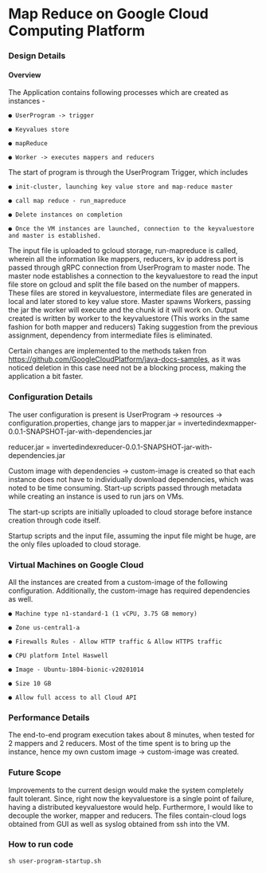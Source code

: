 # Map Reduce on Google Cloud Computing Platform 

### Design Details

#### Overview

The Application contains following processes which are created as instances -

    ● UserProgram -> trigger

    ● Keyvalues store

    ● mapReduce

    ● Worker -> executes mappers and reducers


The start of program is through the UserProgram Trigger, which includes

    ● init-cluster, launching key value store and map-reduce master

    ● call map reduce - run_mapreduce

    ● Delete instances on completion

    ● Once the VM instances are launched, connection to the keyvaluestore and master is established.

The input file is uploaded to gcloud storage, run-mapreduce is called, wherein all the information
like mappers, reducers, kv ip address port is passed through gRPC connection from
UserProgram to master node.
The master node establishes a connection to the keyvaluestore to read the input file store on
gcloud and split the file based on the number of mappers. These files are stored in
keyvaluestore, intermediate files are generated in local and later stored to key value store.
Master spawns Workers, passing the jar the worker will execute and the chunk id it will work on.
Output created is written by worker to the keyvaluestore (This works in the same fashion for
both mapper and reducers)
Taking suggestion from the previous assignment, dependency from intermediate files is
eliminated.

Certain changes are implemented to the methods taken fron
https://github.com/GoogleCloudPlatform/java-docs-samples, as it was noticed deletion in this
case need not be a blocking process, making the application a bit faster.


### Configuration Details

The user configuration is present is UserProgram -> resources -> configuration.properties,
change jars to
mapper.jar = invertedindexmapper-0.0.1-SNAPSHOT-jar-with-dependencies.jar

reducer.jar = invertedindexreducer-0.0.1-SNAPSHOT-jar-with-dependencies.jar

Custom image with dependencies -> custom-image is created so that each instance does not
have to individually download dependencies, which was noted to be time consuming.
Start-up scripts passed through metadata while creating an instance is used to run jars on VMs.

The start-up scripts are initially uploaded to cloud storage before instance creation through code
itself.

Startup scripts and the input file, assuming the input file might be huge, are the only files
uploaded to cloud storage.


### Virtual Machines on Google Cloud

All the instances are created from a custom-image of the following configuration. Additionally, the custom-image has required dependencies as well.

    ● Machine type n1-standard-1 (1 vCPU, 3.75 GB memory)

    ● Zone us-central1-a

    ● Firewalls Rules - Allow HTTP traffic & Allow HTTPS traffic

    ● CPU platform Intel Haswell

    ● Image - Ubuntu-1804-bionic-v20201014

    ● Size 10 GB

    ● Allow full access to all Cloud API

### Performance Details

The end-to-end program execution takes about 8 minutes, when tested for 2 mappers and 2
reducers. Most of the time spent is to bring up the instance, hence my own custom image -> custom-image was created.

### Future Scope

Improvements to the current design would make the system completely fault tolerant. Since,
right now the keyvaluestore is a single point of failure, having a distributed keyvaluestore would help.
Furthermore, I would like to decouple the worker, mapper and reducers.
The files contain-cloud logs obtained from GUI as well as syslog obtained from ssh
into the VM.

### How to run code

```
sh user-program-startup.sh
```
